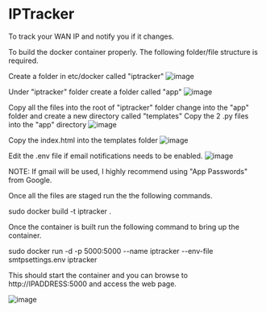 # IPTracker
To track your WAN IP and notify you if it changes.

To build the docker container properly. The following folder/file structure is required.

Create a folder in etc/docker called "iptracker"
![image](https://github.com/user-attachments/assets/2602f294-592a-4cad-898a-39efcb87beff)

Under "iptracker" folder create a folder called "app"
![image](https://github.com/user-attachments/assets/efcc1ddd-907e-4398-bdf4-0c9609181f78)

Copy all the files into the root of "iptracker" folder
change into the "app" folder and create a new directory called "templates"
Copy the 2 .py files into the "app" directory
![image](https://github.com/user-attachments/assets/8a1f3971-ee26-4805-a277-d79d153e65d4)

Copy the index.html into the templates folder
![image](https://github.com/user-attachments/assets/6a5fbc48-e224-4f35-8d58-f4c310130dee)

Edit the .env file if email notifications needs to be enabled.
![image](https://github.com/user-attachments/assets/81b3d579-4ed8-4f88-8c81-0c546636ab3b)

NOTE: If gmail will be used, I highly recommend using "App Passwords" from Google.

Once all the files are staged run the the following commands.

sudo docker build -t iptracker .

Once the container is built run the following command to bring up the container.

sudo docker run -d -p 5000:5000 --name iptracker --env-file smtpsettings.env iptracker

This should start the container and you can browse to http://IPADDRESS:5000 and access the web page.

![image](https://github.com/user-attachments/assets/180bd786-38b0-4275-a912-f058715d9f21)


